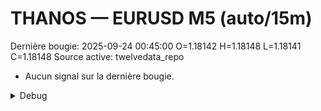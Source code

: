 # THANOS — EURUSD M5 (auto/15m)
Dernière bougie: 2025-09-24 00:45:00  O=1.18142  H=1.18148  L=1.18141  C=1.18148
Source active: twelvedata_repo

- Aucun signal sur la dernière bougie.

<details><summary>Debug</summary>

- TD_API_KEY manquant.

</details>